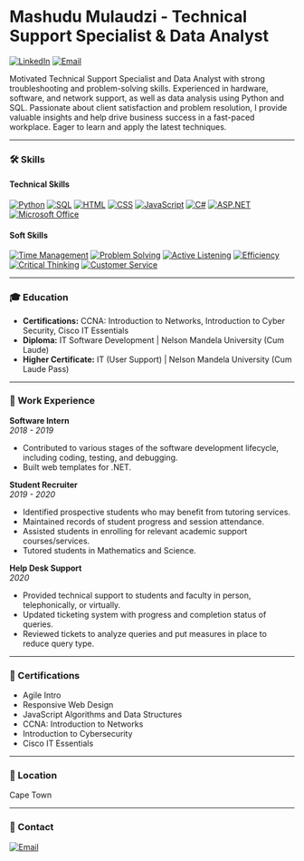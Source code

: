 # Mashudu Mulaudzi - Technical Support Specialist & Data Analyst

[![LinkedIn](https://img.shields.io/badge/LinkedIn-0077B5?style=for-the-badge&logo=linkedin&logoColor=white)](https://www.linkedin.com/in/www.linkedin.com/in/mashudu-k-mulaudzi)
[![Email](https://img.shields.io/badge/Email-D14836?style=for-the-badge&logo=gmail&logoColor=white)](mailto:mashudukmulaudzi@gmail.com)

Motivated Technical Support Specialist and Data Analyst with strong troubleshooting and problem-solving skills. Experienced in hardware, software, and network support, as well as data analysis using Python and SQL. Passionate about client satisfaction and problem resolution, I provide valuable insights and help drive business success in a fast-paced workplace. Eager to learn and apply the latest techniques.

---

### 🛠️ Skills

#### Technical Skills

[![Python](https://img.shields.io/badge/Python-3776AB?style=for-the-badge&logo=python&logoColor=white)]()
[![SQL](https://img.shields.io/badge/SQL-CC2927?style=for-the-badge&logo=mysql&logoColor=white)]()
[![HTML](https://img.shields.io/badge/HTML5-E34F26?style=for-the-badge&logo=html5&logoColor=white)]()
[![CSS](https://img.shields.io/badge/CSS3-1572B6?style=for-the-badge&logo=css3&logoColor=white)]()
[![JavaScript](https://img.shields.io/badge/JavaScript-F7DF1E?style=for-the-badge&logo=javascript&logoColor=black)]()
[![C#](https://img.shields.io/badge/C%23-239120?style=for-the-badge&logo=c-sharp&logoColor=white)]()
[![ASP.NET](https://img.shields.io/badge/ASP.NET-512BD4?style=for-the-badge&logo=dotnet&logoColor=white)]()
[![Microsoft Office](https://img.shields.io/badge/Microsoft_Office-D83B01?style=for-the-badge&logo=microsoft-office&logoColor=white)]()

#### Soft Skills

[![Time Management](https://img.shields.io/badge/Time%20Management-4285F4?style=for-the-badge)]()
[![Problem Solving](https://img.shields.io/badge/Problem%20Solving-4285F4?style=for-the-badge)]()
[![Active Listening](https://img.shields.io/badge/Active%20Listening-4285F4?style=for-the-badge)]()
[![Efficiency](https://img.shields.io/badge/Efficiency-4285F4?style=for-the-badge)]()
[![Critical Thinking](https://img.shields.io/badge/Critical%20Thinking-4285F4?style=for-the-badge)]()
[![Customer Service](https://img.shields.io/badge/Customer%20Service-4285F4?style=for-the-badge)]()

---

### 🎓 Education

- **Certifications:** CCNA: Introduction to Networks, Introduction to Cyber Security, Cisco IT Essentials
- **Diploma:** IT Software Development | Nelson Mandela University (Cum Laude)
- **Higher Certificate:** IT (User Support) | Nelson Mandela University (Cum Laude Pass)

---

### 💼 Work Experience

**Software Intern**  
*2018 - 2019*  
- Contributed to various stages of the software development lifecycle, including coding, testing, and debugging.
- Built web templates for .NET.

**Student Recruiter**  
*2019 - 2020*  
- Identified prospective students who may benefit from tutoring services.
- Maintained records of student progress and session attendance.
- Assisted students in enrolling for relevant academic support courses/services.
- Tutored students in Mathematics and Science.

**Help Desk Support**  
*2020*  
- Provided technical support to students and faculty in person, telephonically, or virtually.
- Updated ticketing system with progress and completion status of queries.
- Reviewed tickets to analyze queries and put measures in place to reduce query type.

---

### 📜 Certifications

- Agile Intro
- Responsive Web Design
- JavaScript Algorithms and Data Structures
- CCNA: Introduction to Networks
- Introduction to Cybersecurity
- Cisco IT Essentials

---

### 📍 Location

Cape Town

---

### 📧 Contact

[![Email](https://img.shields.io/badge/Email-D14836?style=for-the-badge&logo=gmail&logoColor=white)](mailto:mashudukmulaudzi@gmail.com)
